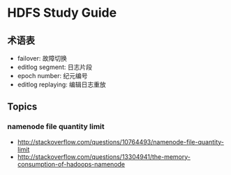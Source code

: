 # HDFS Study Guide

## 术语表

* failover: 故障切换
* editlog segment: 日志片段
* epoch number: 纪元编号
* editlog replaying: 编辑日志重放

## Topics 

### namenode file quantity limit

* http://stackoverflow.com/questions/10764493/namenode-file-quantity-limit
* http://stackoverflow.com/questions/13304941/the-memory-consumption-of-hadoops-namenode

